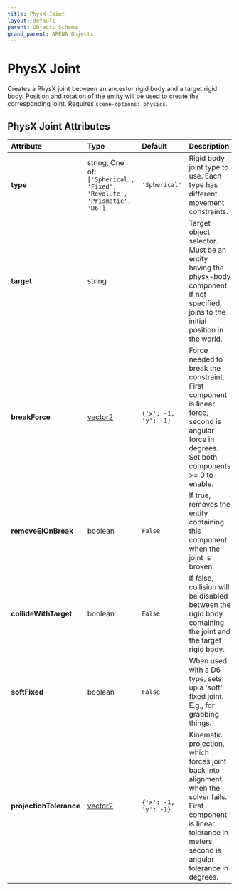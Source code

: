 ```yaml
---
title: PhysX Joint
layout: default
parent: Objects Schema
grand_parent: ARENA Objects
---
```


<!--CAUTION: This file is autogenerated from https://github.com/arenaxr/arena-schemas. Changes made here may be overwritten.-->


PhysX Joint
===========


Creates a PhysX joint between an ancestor rigid body and a target rigid body. Position and rotation of the entity will be used to create the corresponding joint. Requires `scene-options: physics`.

PhysX Joint Attributes
-----------------------

|Attribute|Type|Default|Description|Required|
| :--- | :--- | :--- | :--- | :--- |
|**type**|string; One of: ```['Spherical', 'Fixed', 'Revolute', 'Prismatic', 'D6']```|```'Spherical'```|Rigid body joint type to use. Each type has different movement constraints.|No|
|**target**|string||Target object selector. Must be an entity having the physx-body component. If not specified, joins to the initial position in the world.|No|
|**breakForce**|[vector2](vector2)|```{'x': -1, 'y': -1}```|Force needed to break the constraint. First component is linear force, second is angular force in degrees. Set both components >= 0 to enable.|No|
|**removeElOnBreak**|boolean|```False```|If true, removes the entity containing this component when the joint is broken.|No|
|**collideWithTarget**|boolean|```False```|If false, collision will be disabled between the rigid body containing the joint and the target rigid body.|No|
|**softFixed**|boolean|```False```|When used with a D6 type, sets up a 'soft' fixed joint. E.g., for grabbing things.|No|
|**projectionTolerance**|[vector2](vector2)|```{'x': -1, 'y': -1}```|Kinematic projection, which forces joint back into alignment when the solver fails. First component is linear tolerance in meters, second is angular tolerance in degrees.|No|
